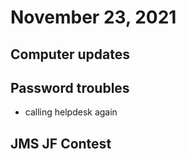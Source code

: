 # November 23, 2021

## Computer updates

## Password troubles
- calling helpdesk again

## JMS JF Contest